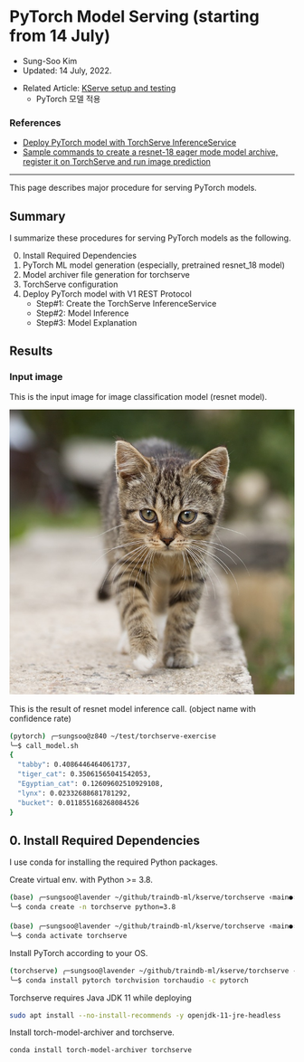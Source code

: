 # PyTorch Model Serving (starting from 14 July)

- Sung-Soo Kim
- Updated: 14 July, 2022.

* Related Article: [KServe setup and testing](https://github.com/traindb-project/traindb-ml/tree/main/kserve)
	* PyTorch 모델 적용

### References

* [Deploy PyTorch model with TorchServe InferenceService](https://kserve.github.io/website/master/modelserving/v1beta1/torchserve/)
* [Sample commands to create a resnet-18 eager mode model archive, register it on TorchServe and run image prediction](https://github.com/pytorch/serve/tree/master/examples/image_classifier/resnet_18)

---

This page describes major procedure for serving PyTorch models.

## Summary

I summarize these procedures for serving PyTorch models as the following.

0. Install Required Dependencies
1. PyTorch ML model generation (especially, pretrained resnet_18 model)
2. Model archiver file generation for torchserve
3. TorchServe configuration
4. Deploy PyTorch model with V1 REST Protocol
   * Step#1: Create the TorchServe InferenceService
   * Step#2: Model Inference
   * Step#3: Model Explanation

## Results
### Input image

This is the input image for image classification model (resnet model).

![](kitten.jpg)

This is the result of resnet model inference call. (object name with confidence rate)

```sh
(pytorch) ╭─sungsoo@z840 ~/test/torchserve-exercise
╰─$ call_model.sh
{
  "tabby": 0.4086446464061737,
  "tiger_cat": 0.35061565041542053,
  "Egyptian_cat": 0.12609602510929108,
  "lynx": 0.02332688681781292,
  "bucket": 0.011855168268084526
}
```


## 0. Install Required Dependencies

I use conda for installing the required Python packages.

Create virtual env. with Python >= 3.8.

```sh
(base) ╭─sungsoo@lavender ~/github/traindb-ml/kserve/torchserve ‹main●›
╰─$ conda create -n torchserve python=3.8

(base) ╭─sungsoo@lavender ~/github/traindb-ml/kserve/torchserve ‹main●›
╰─$ conda activate torchserve
```

Install PyTorch according to your OS.

```sh
(torchserve) ╭─sungsoo@lavender ~/github/traindb-ml/kserve/torchserve ‹main●›
╰─$ conda install pytorch torchvision torchaudio -c pytorch
```

Torchserve requires Java JDK 11 while deploying

```bash
sudo apt install --no-install-recommends -y openjdk-11-jre-headless
```

Install torch-model-archiver and torchserve.

```sh
conda install torch-model-archiver torchserve  
```
   
   

   
    	


